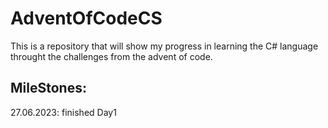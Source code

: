 # AdventOfCodeCS
This is a repository that will show my progress in learning the C# language throught the challenges from the advent of code.

## MileStones:
27.06.2023: finished Day1


